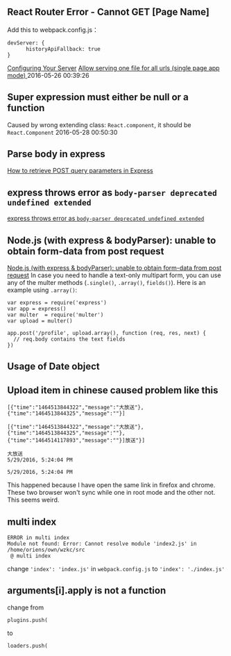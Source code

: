 ## React Router Error - Cannot GET [Page Name]
Add this to webpack.config.js：
```
devServer: {
      historyApiFallback: true
}
```
[Configuring Your Server](https://github.com/reactjs/react-router/blob/v1.0.3/docs/guides/basics/Histories.md#configuring-your-server)
[Allow serving one file for all urls (single page app mode) ](https://github.com/BrowserSync/browser-sync/issues/204)
2016-05-26 00:39:26

## Super expression must either be null or a function
Caused by wrong extending class: `React.component`, it should be `React.Component`
2016-05-28 00:50:30

## Parse body in express
[How to retrieve POST query parameters in Express](http://stackoverflow.com/questions/5710358/how-to-retrieve-post-query-parameters-in-express)

## express throws error as `body-parser deprecated undefined extended`
[express throws error as `body-parser deprecated undefined extended`](http://stackoverflow.com/questions/25471856/express-throws-error-as-body-parser-deprecated-undefined-extended)

## Node.js (with express & bodyParser): unable to obtain form-data from post request
[Node.js (with express & bodyParser): unable to obtain form-data from post request](http://stackoverflow.com/questions/26347394/node-js-with-express-bodyparser-unable-to-obtain-form-data-from-post-reques)
In case you need to handle a text-only multipart form, you can use any of the multer methods (`.single()`, `.array()`, `fields()`). Here is an example using `.array()`:
```
var express = require('express')
var app = express()
var multer  = require('multer')
var upload = multer()

app.post('/profile', upload.array(), function (req, res, next) {
  // req.body contains the text fields
})
```

## Usage of Date object

## Upload item in chinese caused problem like this
```
[{"time":"1464513844322","message":"大放送"},{"time":"1464513844325","message":""}]

[{"time":"1464513844322","message":"大放送"},{"time":"1464513844325","message":""},{"time":"1464514117893","message":""}]放送"}]

大放送
5/29/2016, 5:24:04 PM

5/29/2016, 5:24:04 PM
```
This happened because I have open the same link in firefox and chrome. These two browser won't sync while one in root mode and the other not. This seems weird. 


## multi index
```
ERROR in multi index
Module not found: Error: Cannot resolve module 'index2.js' in /home/oriens/own/wzkc/src
 @ multi index
```
change `'index': 'index.js'` in `webpack.config.js` to `'index': './index.js'`

##  arguments[i].apply is not a function

change from
```
plugins.push(
```
to
```
loaders.push(
```